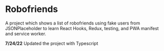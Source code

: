# Robofriends

A project which shows a list of robofriends using fake users from JSONPlaceholder to learn React Hooks, Redux, testing, and PWA manifest and service worker.

**7/24/22**
Updated the project with Typescript 
